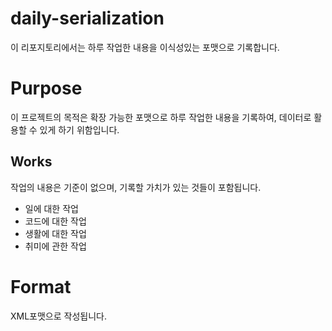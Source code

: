 # daily-serialization
이 리포지토리에서는 하루 작업한 내용을 
이식성있는 포맷으로 기록합니다.

# Purpose
이 프로젝트의 목적은 확장 가능한 포맷으로
하루 작업한 내용을 기록하여, 데이터로 활용할 수 있게 하기 위함입니다.

## Works
작업의 내용은 기준이 없으며, 기록할 가치가 있는 것들이 포함됩니다.
- 일에 대한 작업
- 코드에 대한 작업
- 생활에 대한 작업
- 취미에 관한 작업

# Format
XML포맷으로 작성됩니다.
